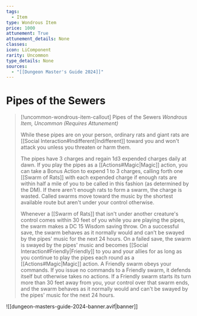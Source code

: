 ```yaml
---
tags:
  - Item
type: Wondrous Item
price: 1000
attunement: True
attunement_details: None
classes:
icon: LiComponent
rarity: Uncommon
type_details: None
sources: 
  - "[[Dungeon Master's Guide 2024]]"
---
```

# Pipes of the Sewers
>[!uncommon-wondrous-item-callout] Pipes of the Sewers
>_Wondrous Item, Uncommon (Requires Attunement)_
>
>While these pipes are on your person, ordinary rats and giant rats are [[Social Interaction#Indifferent\|Indifferent]] toward you and won't attack you unless you threaten or harm them.
>
>The pipes have 3 charges and regain 1d3 expended charges daily at dawn. If you play the pipes as a [[Actions#Magic\|Magic]] action, you can take a Bonus Action to expend 1 to 3 charges, calling forth one [[Swarm of Rats]] with each expended charge if enough rats are within half a mile of you to be called in this fashion (as determined by the DM). If there aren't enough rats to form a swarm, the charge is wasted. Called swarms move toward the music by the shortest available route but aren't under your control otherwise.
>
>Whenever a [[Swarm of Rats]] that isn't under another creature's control comes within 30 feet of you while you are playing the pipes, the swarm makes a DC 15 Wisdom saving throw. On a successful save, the swarm behaves as it normally would and can't be swayed by the pipes' music for the next 24 hours. On a failed save, the swarm is swayed by the pipes' music and becomes [[Social Interaction#Friendly\|Friendly]] to you and your allies for as long as you continue to play the pipes each round as a [[Actions#Magic\|Magic]] action. A Friendly swarm obeys your commands. If you issue no commands to a Friendly swarm, it defends itself but otherwise takes no actions. If a Friendly swarm starts its turn more than 30 feet away from you, your control over that swarm ends, and the swarm behaves as it normally would and can't be swayed by the pipes' music for the next 24 hours.
>


![[dungeon-masters-guide-2024-banner.avif|banner]]